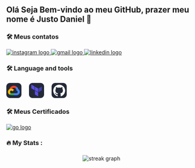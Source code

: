 ## Olá Seja Bem-vindo ao meu GitHub, prazer meu nome é Justo Daniel 👋

<!--
**JustoDaniel/JustoDaniel** is a ✨ _special_ ✨ repository because its `README.md` (this file) appears on your GitHub profile.

Here are some ideas to get you started:

- 🔭 I’m currently working on ...
- 🌱 I’m currently learning ...
- 👯 I’m looking to collaborate on ...
- 🤔 I’m looking for help with ...
- 💬 Ask me about ...
- 📫 How to reach me: ...
- 😄 Pronouns: ...
- ⚡ Fun fact: ...
-->

<h3 align="left">🛠 Meus contatos</h3>

<div align="left">
  <a href="https://www.instagram.com/justo_daniel/" target="_blank"> <img src="https://img.shields.io/static/v1?message=Instagram&logo=instagram&label=&color=E4405F&logoColor=white&labelColor=&style=for-the-badge" height="35" alt="instagram logo"  /> </a>
 <a href="mailto:carlosajdaniel@gmail.com">
  <img src="https://img.shields.io/static/v1?message=Gmail&logo=gmail&label=&color=D14836&logoColor=white&labelColor=&style=for-the-badge" height="35" alt="gmail logo"  />
   </a>
  <a href="https://www.linkedin.com/in/justo-daniel-50344b34/" target="_blank"> <img src="https://img.shields.io/static/v1?message=LinkedIn&logo=linkedin&label=&color=0077B5&logoColor=white&labelColor=&style=for-the-badge" height="35" alt="linkedin logo"  /> </a>
</div>


<h3 align="left">🛠 Language and tools</h3>

###

<div align="left">
  <img src="https://github.com/tandpfun/skill-icons/blob/main/icons/GCP-Dark.svg" height="40" alt="go logo"  />
  <img width="12" />
  <img src="https://github.com/tandpfun/skill-icons/blob/main/icons/Terraform-Dark.svg" height="40" alt="rust logo"  />
  <img width="12" />
  <img src="https://github.com/tandpfun/skill-icons/blob/main/icons/Github-Dark.svg" height="40" alt="rust logo"  />  
</div>

<h3 align="left">🛠 Meus Certificados</h3>

<div align="left">
   <a href="https://www.credly.com/badges/b22f5184-83ca-45bc-a72a-a540bdbba267" target="_blank"> <img src="https://images.credly.com/images/275e69a5-33a8-4d9c-bad4-2bdc0dfb7d40/image.png" height="120" alt="go logo"  /> </a>
</div>




<h3 align="left">🔥   My Stats :</h3>

###

<div align="center">
  <img src="https://streak-stats.demolab.com?user=maurodesouza&locale=en&mode=daily&theme=dark&hide_border=false&border_radius=5&order=3" height="220" alt="streak graph"  />
</div>

###

